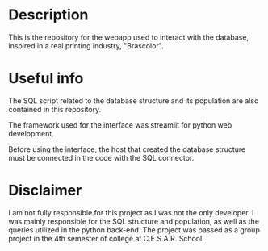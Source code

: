# Description
This is the repository for the webapp used to interact with the database, inspired in a real printing industry, "Brascolor".

# Useful info
The SQL script related to the database structure and its population are also contained in this repository.

The framework used for the interface was streamlit for python web development.

Before using the interface, the host that created the database structure must be connected in the code with the SQL connector.

# Disclaimer
I am not fully responsible for this project as I was not the only developer.
I was mainly responsible for the SQL structure and population, as well as the queries utilized in the python back-end.
The project was passed as a group project in the 4th semester of college at C.E.S.A.R. School.
